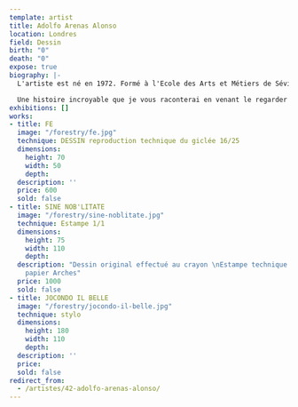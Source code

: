 ```yaml
---
template: artist
title: Adolfo Arenas Alonso
location: Londres
field: Dessin
birth: "0"
death: "0"
expose: true
biography: |-
  L'artiste est né en 1972. Formé à l'Ecole des Arts et Métiers de Séville, il devient illustrateur spécialisé dans le graphisme. Son art de la décadence, à la structure sauvage, est teinté d'une sombre luxure.

  Une histoire incroyable que je vous raconterai en venant le regarder à la galerie...
exhibitions: []
works:
- title: FE
  image: "/forestry/fe.jpg"
  technique: DESSIN reproduction technique du giclée 16/25
  dimensions:
    height: 70
    width: 50
    depth: 
  description: ''
  price: 600
  sold: false
- title: SINE NOB'LITATE
  image: "/forestry/sine-noblitate.jpg"
  technique: Estampe 1/1
  dimensions:
    height: 75
    width: 110
    depth: 
  description: "Dessin original effectué au crayon \nEstampe technique du giclée sur
    papier Arches"
  price: 1000
  sold: false
- title: JOCONDO IL BELLE
  image: "/forestry/jocondo-il-belle.jpg"
  technique: stylo
  dimensions:
    height: 180
    width: 110
    depth: 
  description: ''
  price: 
  sold: false
redirect_from:
  - /artistes/42-adolfo-arenas-alonso/
---
```


